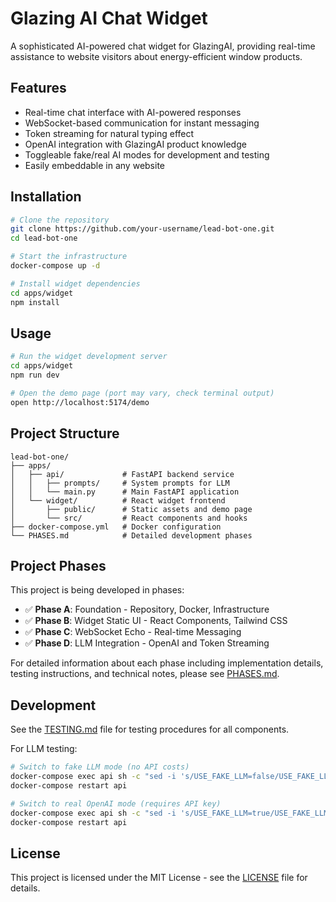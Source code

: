 # Glazing AI Chat Widget

A sophisticated AI-powered chat widget for GlazingAI, providing real-time assistance to website visitors about energy-efficient window products.

## Features

- Real-time chat interface with AI-powered responses
- WebSocket-based communication for instant messaging
- Token streaming for natural typing effect
- OpenAI integration with GlazingAI product knowledge
- Toggleable fake/real AI modes for development and testing
- Easily embeddable in any website

## Installation

```bash
# Clone the repository
git clone https://github.com/your-username/lead-bot-one.git
cd lead-bot-one

# Start the infrastructure
docker-compose up -d

# Install widget dependencies
cd apps/widget
npm install
```

## Usage

```bash
# Run the widget development server
cd apps/widget
npm run dev

# Open the demo page (port may vary, check terminal output)
open http://localhost:5174/demo
```

## Project Structure

```
lead-bot-one/
├── apps/
│   ├── api/             # FastAPI backend service
│   │   ├── prompts/     # System prompts for LLM
│   │   └── main.py      # Main FastAPI application
│   └── widget/          # React widget frontend
│       ├── public/      # Static assets and demo page
│       └── src/         # React components and hooks
├── docker-compose.yml   # Docker configuration
└── PHASES.md            # Detailed development phases
```

## Project Phases

This project is being developed in phases:

- ✅ **Phase A**: Foundation - Repository, Docker, Infrastructure
- ✅ **Phase B**: Widget Static UI - React Components, Tailwind CSS
- ✅ **Phase C**: WebSocket Echo - Real-time Messaging
- ✅ **Phase D**: LLM Integration - OpenAI and Token Streaming

For detailed information about each phase including implementation details, testing instructions, and technical notes, please see [PHASES.md](PHASES.md).

## Development

See the [TESTING.md](TESTING.md) file for testing procedures for all components.

For LLM testing:
```bash
# Switch to fake LLM mode (no API costs)
docker-compose exec api sh -c "sed -i 's/USE_FAKE_LLM=false/USE_FAKE_LLM=true/g' /app/.env"
docker-compose restart api

# Switch to real OpenAI mode (requires API key)
docker-compose exec api sh -c "sed -i 's/USE_FAKE_LLM=true/USE_FAKE_LLM=false/g' /app/.env"
docker-compose restart api
```

## License

This project is licensed under the MIT License - see the [LICENSE](LICENSE) file for details.
